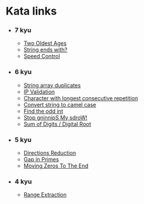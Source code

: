 # Kata links
- ### 7 kyu
  - [Two Oldest Ages](https://www.codewars.com/kata/511f11d355fe575d2c000001)
  - [String ends with?](https://www.codewars.com/kata/51f2d1cafc9c0f745c00037d)
  - [Speed Control](https://www.codewars.com/kata/56484848ba95170a8000004d)
- ### 6 kyu
  - [String array duplicates](https://www.codewars.com/kata/59f08f89a5e129c543000069)
  - [IP Validation](https://www.codewars.com/kata/515decfd9dcfc23bb6000006)
  - [Character with longest consecutive repetition](https://www.codewars.com/kata/586d6cefbcc21eed7a001155)
  - [Convert string to camel case](https://www.codewars.com/kata/517abf86da9663f1d2000003)
  - [Find the odd int](https://www.codewars.com/kata/54da5a58ea159efa38000836)
  - [Stop gninnipS My sdroW!](https://www.codewars.com/kata/5264d2b162488dc400000001)
  - [Sum of Digits / Digital Root](https://www.codewars.com/kata/541c8630095125aba6000c00)
- ### 5 kyu
  - [Directions Reduction](https://www.codewars.com/kata/550f22f4d758534c1100025a)
  - [Gap in Primes](https://www.codewars.com/kata/561e9c843a2ef5a40c0000a4)
  - [Moving Zeros To The End](https://www.codewars.com/kata/52597aa56021e91c93000cb0)
- ### 4 kyu
  - [Range Extraction](https://www.codewars.com/kata/51ba717bb08c1cd60f00002f)

